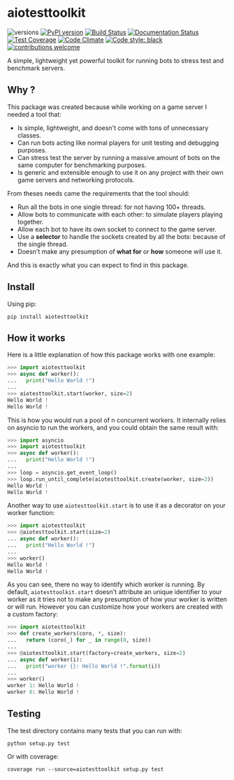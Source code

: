 # aiotesttoolkit

![versions](https://img.shields.io/pypi/pyversions/aiotesttoolkit.svg)
[![PyPI version](https://badge.fury.io/py/aiotesttoolkit.svg)](https://badge.fury.io/py/aiotesttoolkit)
[![Build Status](https://travis-ci.org/Nauja/aiotesttoolkit.png?branch=master)](https://travis-ci.org/Nauja/aiotesttoolkit)
[![Documentation Status](https://readthedocs.org/projects/aiotesttoolkit/badge/?version=latest)](https://aiotesttoolkit.readthedocs.io/en/latest/?badge=latest)
[![Test Coverage](https://codeclimate.com/github/Nauja/aiotesttoolkit/badges/coverage.svg)](https://codeclimate.com/github/Nauja/aiotesttoolkit/coverage)
[![Code Climate](https://codeclimate.com/github/Nauja/aiotesttoolkit/badges/gpa.svg)](https://codeclimate.com/github/Nauja/aiotesttoolkit)
[![Code style: black](https://img.shields.io/badge/code%20style-black-000000.svg)](https://github.com/psf/black)
[![contributions welcome](https://img.shields.io/badge/contributions-welcome-brightgreen.svg?style=flat)](https://github.com/Nauja/aiotesttoolkit/issues)

A simple, lightweight yet powerful toolkit for running bots to stress test and benchmark servers.

## Why ?

This package was created because while working on a game server I needed a tool that:
* Is simple, lightweight, and doesn't come with tons of unnecessary classes.
* Can run bots acting like normal players for unit testing and debugging purposes.
* Can stress test the server by running a massive amount of bots on the same computer for benchmarking purposes.
* Is generic and extensible enough to use it on any project with their own game servers and networking protocols.

From theses needs came the requirements that the tool should:
* Run all the bots in one single thread: for not having 100+ threads.
* Allow bots to communicate with each other: to simulate players playing together.
* Allow each bot to have its own socket to connect to the game server.
* Use a **selector** to handle the sockets created by all the bots: because of the single thread.
* Doesn't make any presumption of **what for** or **how** someone will use it.

And this is exactly what you can expect to find in this package.

## Install

Using pip:

```
pip install aiotesttoolkit
```

## How it works

Here is a little explanation of how this package works with one example:

```python
>>> import aiotesttoolkit
>>> async def worker():
...   print("Hello World !")
...
>>> aiotesttoolkit.start(worker, size=2)
Hello World !
Hello World !
```

This is how you would run a pool of n concurrent workers.
It internally relies on asyncio to run the workers, and you could obtain the same
result with:

```python
>>> import asyncio
>>> import aiotesttoolkit
>>> async def worker():
...   print("Hello World !")
...
>>> loop = asyncio.get_event_loop()
>>> loop.run_until_complete(aiotesttoolkit.create(worker, size=2))
Hello World !
Hello World !
```

Another way to use `aiotesttoolkit.start` is to use it as a decorator on your worker function:

```python
>>> import aiotesttoolkit
>>> @aiotesttoolkit.start(size=2)
... async def worker():
...   print("Hello World !")
...
>>> worker()
Hello World !
Hello World !
```

As you can see, there no way to identify which worker is running. By default, `aiotesttoolkit.start`
doesn't attribute an unique identifier to your worker as it tries not to make any presumption of
how your worker is written or will run. However you can customize how your workers are created with
a custom factory:

```python
>>> import aiotesttoolkit
>>> def create_workers(coro, *, size):
...   return (coro(_) for _ in range(0, size))
...
>>> @aiotesttoolkit.start(factory=create_workers, size=2)
... async def worker(i):
...   print("worker {}: Hello World !".format(i))
...
>>> worker()
worker 1: Hello World !
worker 0: Hello World !
```

## Testing

The test directory contains many tests that you can run with:

```
python setup.py test
```

Or with coverage:

```
coverage run --source=aiotesttoolkit setup.py test
```
